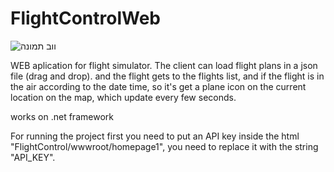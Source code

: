 # FlightControlWeb   


![ווב תמונה](https://user-images.githubusercontent.com/48644222/88546713-73991100-d025-11ea-91b7-9c0d9043e571.png)

WEB aplication for flight simulator.
The client can load flight plans in a json file (drag and drop).
and the flight gets to the flights list,
and if the flight is in the air according to the date time, 
so it's get a plane icon on the current location on the map,
which update every few seconds.


works on .net framework 


For running the project first you need to put an API key inside the html "FlightControl/wwwroot/homepage1", 
you need to replace it with the string "API_KEY".
